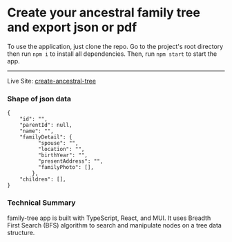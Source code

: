 # Create your ancestral family tree and export json or pdf

To use the application, just clone the repo. Go to the project's root directory then run `npm i` to install all dependencies. Then, run `npm start` to start the app. 

---

Live Site: [create-ancestral-tree](create-ancestral-tree.netlify.app)

### Shape of json data
```
{
    "id": "",
    "parentId": null,
    "name": "",
    "familyDetail": {
          "spouse": "",
          "location": "",
          "birthYear": "",
          "presentAddress": "",
          "familyPhoto": [],
        },
    "children": [],
}
```

### Technical Summary

family-tree app is built with TypeScript, React, and MUI. It uses Breadth First Search (BFS) algorithm to search and manipulate nodes on a tree data structure.